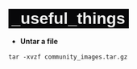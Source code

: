 ![img place](/imgs/repo_header_img.png)
- **Untar a file**
```
tar -xvzf community_images.tar.gz
```
